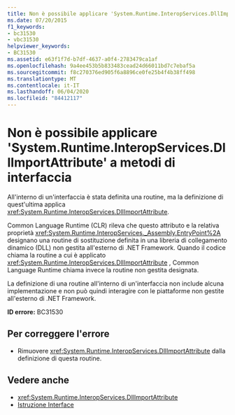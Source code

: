 ```yaml
---
title: Non è possibile applicare 'System.Runtime.InteropServices.DllImportAttribute' a metodi di interfaccia
ms.date: 07/20/2015
f1_keywords:
- bc31530
- vbc31530
helpviewer_keywords:
- BC31530
ms.assetid: e63f1f7d-b7df-4637-a0f4-2783479ca1af
ms.openlocfilehash: 9a4ee453b5b833483cead24d66011bd7c7ebaf5a
ms.sourcegitcommit: f8c270376ed905f6a8896ce0fe25b4f4b38ff498
ms.translationtype: MT
ms.contentlocale: it-IT
ms.lasthandoff: 06/04/2020
ms.locfileid: "84412117"
---
```

# <a name="systemruntimeinteropservicesdllimportattribute-cannot-be-applied-to-interface-methods"></a>Non è possibile applicare 'System.Runtime.InteropServices.DllImportAttribute' a metodi di interfaccia
All'interno di un'interfaccia è stata definita una routine, ma la definizione di quest'ultima applica <xref:System.Runtime.InteropServices.DllImportAttribute>.  
  
 Common Language Runtime (CLR) rileva che questo attributo e la relativa proprietà <xref:System.Runtime.InteropServices._Assembly.EntryPoint%2A> designano una routine di sostituzione definita in una libreria di collegamento dinamico (DLL) non gestita all'esterno di .NET Framework. Quando il codice chiama la routine a cui è applicato <xref:System.Runtime.InteropServices.DllImportAttribute> , Common Language Runtime chiama invece la routine non gestita designata.  
  
 La definizione di una routine all'interno di un'interfaccia non include alcuna implementazione e non può quindi interagire con le piattaforme non gestite all'esterno di .NET Framework.  
  
 **ID errore:** BC31530  
  
## <a name="to-correct-this-error"></a>Per correggere l'errore  
  
- Rimuovere <xref:System.Runtime.InteropServices.DllImportAttribute> dalla definizione di questa routine.  
  
## <a name="see-also"></a>Vedere anche

- <xref:System.Runtime.InteropServices.DllImportAttribute>
- [Istruzione Interface](../language-reference/statements/interface-statement.md)
